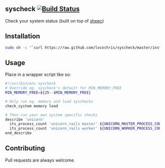 syscheck [![Build Status](https://travis-ci.org/locochris/syscheck.png)](https://travis-ci.org/locochris/syscheck)
----
Check your system status (built on top of [shpec](http://github.com/shpec/shpec))

## Installation
```bash
sudo sh -c "`curl https://raw.github.com/locochris/syscheck/master/install.sh`"
```

## Usage
Place in a wrapper script like so:

```bash
#!/usr/bin/env syscheck
# Override eg. syscheck's default for MIN_MEMORY_FREE
MIN_MEMORY_FREE=${25:-$MIN_MEMORY_FREE}

# Only run eg. memory and load syschecks
check_system memory load

# Then run your own system specific checks
describe 'unicorn'
  its_process_count 'unicorn_rails master' ${UNICORN_MASTER_PROCESS_COUNT:=2}
  its_process_count 'unicorn_rails worker' ${UNICORN_WORKER_PROCESS_COUNT:=8}
end_describe
```

## Contributing
Pull requests are always welcome.
